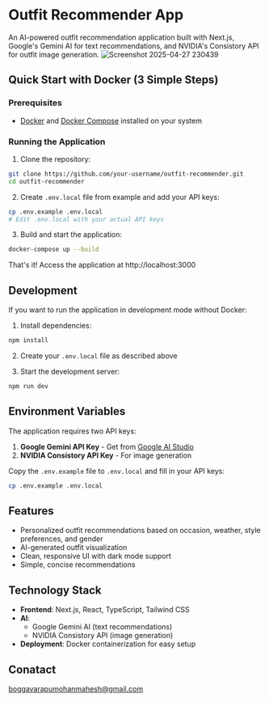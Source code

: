 # Outfit Recommender App

An AI-powered outfit recommendation application built with Next.js, Google's Gemini AI for text recommendations, and NVIDIA's Consistory API for outfit image generation.
![Screenshot 2025-04-27 230439](https://github.com/user-attachments/assets/ecd6864f-6fb8-4c9b-8951-1e9e945f0aca)



## Quick Start with Docker (3 Simple Steps)

### Prerequisites
- [Docker](https://docs.docker.com/get-docker/) and [Docker Compose](https://docs.docker.com/compose/install/) installed on your system

### Running the Application

1. Clone the repository:
```bash
git clone https://github.com/your-username/outfit-recommender.git
cd outfit-recommender
```

2. Create `.env.local` file from example and add your API keys:
```bash
cp .env.example .env.local
# Edit .env.local with your actual API keys
```

3. Build and start the application:
```bash
docker-compose up --build
```

That's it! Access the application at http://localhost:3000

## Development

If you want to run the application in development mode without Docker:

1. Install dependencies:
```bash
npm install
```

2. Create your `.env.local` file as described above

3. Start the development server:
```bash
npm run dev
```

## Environment Variables

The application requires two API keys:

1. **Google Gemini API Key** - Get from [Google AI Studio](https://aistudio.google.com/)
2. **NVIDIA Consistory API Key** - For image generation

Copy the `.env.example` file to `.env.local` and fill in your API keys:
```bash
cp .env.example .env.local
```




## Features

- Personalized outfit recommendations based on occasion, weather, style preferences, and gender
- AI-generated outfit visualization
- Clean, responsive UI with dark mode support
- Simple, concise recommendations

## Technology Stack

- **Frontend**: Next.js, React, TypeScript, Tailwind CSS
- **AI**: 
  - Google Gemini AI (text recommendations)
  - NVIDIA Consistory API (image generation)
- **Deployment**: Docker containerization for easy setup

## Conatact

 boggavarapumohanmahesh@gmail.com 
